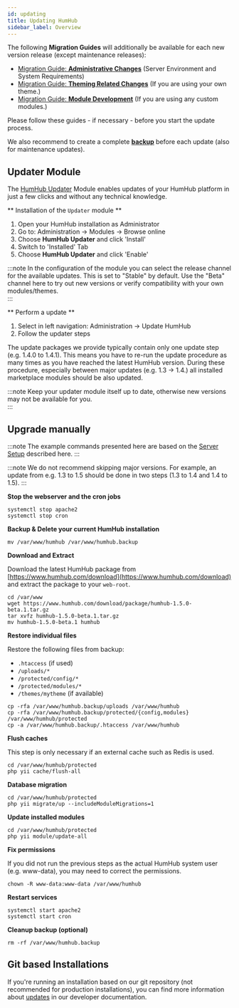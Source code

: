 ```yaml
---
id: updating
title: Updating HumHub
sidebar_label: Overview
---
```


The following **Migration Guides** will additionally be available for each new version release (except maintenance releases):
- [Migration Guide: **Administrative Changes**](../admin/updating-migration.md) (Server Environment and System Requirements)
- [Migration Guide: **Theming Related Changes**](../theme/migrate.md) (If you are using your own theme.)
- [Migration Guide: **Module Development**](../develop/modules-migrate.md) (If you are using any custom modules.)

Please follow these guides - if necessary - before you start the update process.

We also recommend to create a complete **[backup](backup.md)** before each update (also for maintenance updates).


## Updater Module

The [HumHub Updater](https://www.humhub.org/de/marketplace/details?id=17) Module enables updates of your HumHub platform 
in just a few clicks and without any technical knowledge. 

** Installation of the ``Updater`` module **

1. Open your HumHub installation as Administrator
1. Go to: Administration -> Modules -> Browse online
2. Choose **HumHub Updater** and click 'Install'
3. Switch to 'Installed' Tab
4. Choose **HumHub Updater** and click 'Enable'


:::note 
In the configuration of the module you can select the release channel for the available updates. This is set to "Stable" by default. Use the "Beta" channel here to try out new versions or verify compatibility with your own modules/themes.  
:::

** Perform a update **

1. Select in left navigation: Administration -> Update HumHub
2. Follow the updater steps

The update packages we provide typically contain only one update step (e.g. 1.4.0 to 1.4.1). This means you have to re-run the update procedure as many times as you have reached the latest HumHub version. During these procedure, especially between major updates (e.g. 1.3 -> 1.4.) all installed marketplace modules should be also updated.

:::note
Keep your updater module itself up to date, otherwise new versions may not be available for you.  
:::


## Upgrade manually

:::note 
The example commands presented here are based on the [Server Setup](server-setup.md) described here. 
:::

:::note 
We do not recommend skipping major versions. For example, an update from e.g. 1.3 to 1.5 should be done in two steps (1.3 to 1.4 and 1.4 to 1.5). 
:::



**Stop the webserver and the cron jobs**

``` 
systemctl stop apache2
systemctl stop cron 
```

**Backup & Delete your current HumHub installation**

``` 
mv /var/www/humhub /var/www/humhub.backup
```

**Download and Extract**

Download the latest HumHub package from [https://www.humhub.com/download](https://www.humhub.com/download) and extract the package to your `web-root`.

``` 
cd /var/www
wget https://www.humhub.com/download/package/humhub-1.5.0-beta.1.tar.gz
tar xvfz humhub-1.5.0-beta.1.tar.gz
mv humhub-1.5.0-beta.1 humhub 
```

**Restore individual files**

Restore the following files from backup:

- ``.htaccess`` (if used)
- ``/uploads/*``
- ``/protected/config/*``
- ``/protected/modules/*``
- ``/themes/mytheme`` (if available)

```
cp -rfa /var/www/humhub.backup/uploads /var/www/humhub
cp -rfa /var/www/humhub.backup/protected/{config,modules} /var/www/humhub/protected
cp -a /var/www/humhub.backup/.htaccess /var/www/humhub
```

**Flush caches**

This step is only necessary if an external cache such as Redis is used.

```console
cd /var/www/humhub/protected
php yii cache/flush-all
```

**Database migration**

```
cd /var/www/humhub/protected
php yii migrate/up --includeModuleMigrations=1
```

**Update installed modules**

```
cd /var/www/humhub/protected
php yii module/update-all
```

**Fix permissions** 

If you did not run the previous steps as the actual HumHub system user (e.g. www-data), you may need to correct the permissions.

```
chown -R www-data:www-data /var/www/humhub 
```


**Restart services** 

```
systemctl start apache2
systemctl start cron
```

**Cleanup backup (optional)**

```
rm -rf /var/www/humhub.backup
```



## Git based Installations


If you're running an installation based on our git repository (not recommended for production installations), you can find more information about [updates](../develop/environment.md#update-your-installation) in our developer documentation. 
